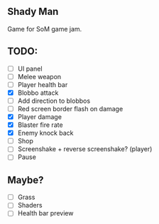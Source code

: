 ## Shady Man

Game for SoM game jam.

## TODO:
 - [ ] UI panel
 - [ ] Melee weapon
 - [ ] Player health bar
 - [X] Blobbo attack
 - [ ] Add direction to blobbos
 - [ ] Red screen border flash on damage
 - [X] Player damage
 - [X] Blaster fire rate
 - [X] Enemy knock back
 - [ ] Shop
 - [ ] Screenshake + reverse screenshake? (player)
 - [ ] Pause

## Maybe?
 - [ ] Grass
 - [ ] Shaders
 - [ ] Health bar preview
